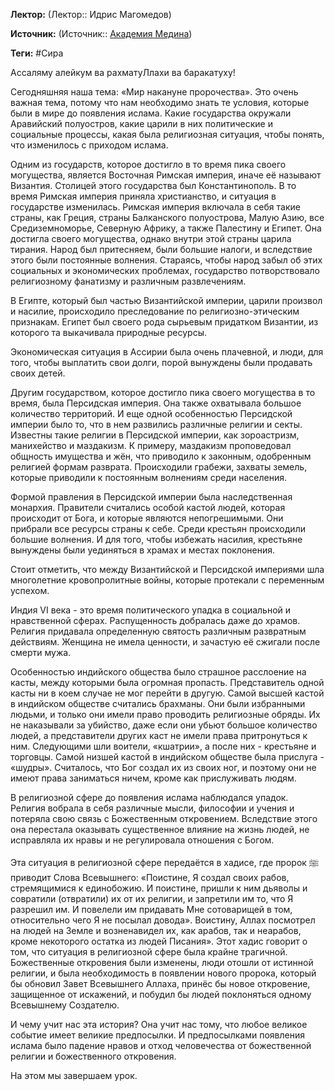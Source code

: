 **Лектор:** (Лектор:: Идрис Магомедов)

**Источник:** (Источник:: [Академия Медина](https://web.medinaschool.org/school/))

**Теги:** #Сира

Ассаляму алейкум ва рахматуЛлахи ва баракатуху!


Сегодняшняя наша тема: «Мир накануне пророчества». Это очень важная тема, потому что нам необходимо знать те условия, которые были в мире до появления ислама. Какие государства окружали Аравийский полуостров, какие царили в них политические и социальные процессы, какая была религиозная ситуация, чтобы понять, что изменилось с приходом ислама.


Одним из государств, которое достигло в то время пика своего могущества, является Восточная Римская империя, иначе её называют Византия. Столицей этого государства был Константинополь. В то время Римская империя приняла христианство, и ситуация в государстве изменилась. Римская империя включала в себя такие страны, как Греция, страны Балканского полуострова, Малую Азию, все Средиземноморье, Северную Африку, а также Палестину и Египет. Она достигла своего могущества, однако внутри этой страны царила тирания. Народ был притесняем, были большие налоги, и вследствие этого были постоянные волнения. Стараясь, чтобы народ забыл об этих социальных и экономических проблемах, государство потворствовало религиозному фанатизму и различным развлечениям.


В Египте, который был частью Византийской империи, царили произвол и насилие, происходило преследование по религиозно-этическим признакам. Египет был своего рода сырьевым придатком Византии, из которого та выкачивала природные ресурсы.


Экономическая ситуация в Ассирии была очень плачевной, и люди, для того, чтобы выплатить свои долги, порой вынуждены были продавать своих детей.


Другим государством, которое достигло пика своего могущества в то время, была Персидская империя. Она также охватывала большое количество территорий. И еще одной особенностью Персидской империи было то, что в нем развились различные религии и секты. Известны такие религии в Персидской империи, как зороастризм, манихейство и маздакизм. К примеру, маздакизм проповедовал общность имущества и жён, что приводило к законным, одобренным религией формам разврата. Происходили грабежи, захваты земель, которые приводили к постоянным волнениям среди населения.


Формой правления в Персидской империи была наследственная монархия. Правители считались особой кастой людей, которая происходит от Бога, и которые являются непогрешимыми. Они прибрали все ресурсы страны к себе. Среди крестьян происходили большие волнения. И для того, чтобы избежать насилия, крестьяне вынуждены были уединяться в храмах и местах поклонения.


Стоит отметить, что между Византийской и Персидской империями шла многолетние кровопролитные войны, которые протекали с переменным успехом.


Индия VI века - это время политического упадка в социальной и нравственной сферах. Распущенность добралась даже до храмов. Религия придавала определенную святость различным развратным действиям. Женщина не имела ценности, и зачастую её сжигали после смерти мужа.


Особенностью индийского общества было страшное расслоение на касты, между которыми была огромная пропасть. Представитель одной касты ни в коем случае не мог перейти в другую. Самой высшей кастой в индийском обществе считались брахманы. Они были избранными людьми, и только они имели право проводить религиозные обряды. Их не наказывали за убийство, даже если они убьют большое количество людей, а представители других каст не имели права притронуться к ним. Следующими шли воители, «кшатрии», а после них - крестьяне и торговцы. Самой низшей кастой в индийском обществе была прислуга - «шудры». Считалось, что Бог создал их из своих ног, и поэтому они не имеют права заниматься ничем, кроме как прислуживать людям.


В религиозной сфере до появления ислама наблюдался упадок. Религия вобрала в себя различные мысли, философии и учения и потеряла свою связь с Божественным откровением. Вследствие этого она перестала оказывать существенное влияние на жизнь людей, не исправляла их нравы и не регулировала отношения с Богом.


Эта ситуация в религиозной сфере передаётся в хадисе, где пророк ﷺ приводит Слова Всевышнего: «Поистине, Я создал своих рабов, стремящимися к единобожию. И поистине, пришли к ним дьяволы и совратили (отвратили) их от их религии, и запретили им то, что Я разрешил им. И повелели им придавать Мне сотоварищей в том, относительно чего Я не посылал довода». Воистину, Аллах посмотрел на людей на Земле и возненавидел их, как арабов, так и неарабов, кроме некоторого остатка из людей Писания». Этот хадис говорит о том, что ситуация в религиозной сфере была крайне трагичной. Божественные откровения были изменены, люди отошли от истинной религии, и была необходимость в появлении нового пророка, который бы обновил Завет Всевышнего Аллаха, принёс бы новое откровение, защищенное от искажений, и побудил бы людей поклоняться одному Всевышнему Создателю.


И чему учит нас эта история? Она учит нас тому, что любое великое событие имеет великие предпосылки. И предпосылками появления ислама было падение нравов и отход человечества от божественной религии и божественного откровения.


На этом мы завершаем урок.

